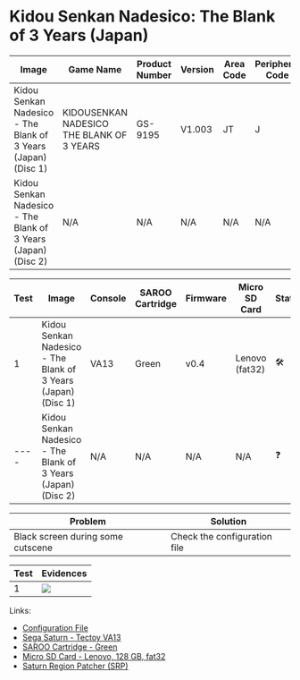 # Kidou Senkan Nadesico: The Blank of 3 Years (Japan)

| Image                                                         | Game Name                                 | Product Number | Version | Area Code | Peripheral Code |
| ------------------------------------------------------------- | ----------------------------------------- | -------------- | ------- | --------- | --------------- |
| Kidou Senkan Nadesico - The Blank of 3 Years (Japan) (Disc 1) | KIDOUSENKAN NADESICO THE BLANK OF 3 YEARS | GS-9195        | V1.003  | JT        | J               |
| Kidou Senkan Nadesico - The Blank of 3 Years (Japan) (Disc 2) | N/A                                       | N/A            | N/A     | N/A       | N/A             |

| Test | Image                                                         | Console | SAROO Cartridge | Firmware | Micro SD Card  | Status              | Time Played |
| ---- | ------------------------------------------------------------- | ------- | --------------- | -------- | -------------- | ------------------- | ----------- |
| 1    | Kidou Senkan Nadesico - The Blank of 3 Years (Japan) (Disc 1) | VA13    | Green           | v0.4     | Lenovo (fat32) | :hammer_and_wrench: | 19 minutes  |
| ---- | Kidou Senkan Nadesico - The Blank of 3 Years (Japan) (Disc 2) | N/A     | N/A             | N/A      | N/A            | :question:          | N/A         |

| Problem                           | Solution                     |
| --------------------------------- | ---------------------------- |
| Black screen during some cutscene | Check the configuration file |

| Test | Evidences                                                                                        |
| ---- | ------------------------------------------------------------------------------------------------ |
| 1    | [![](https://img.youtube.com/vi/iSPOsJHhZek/0.jpg)](https://www.youtube.com/watch?v=iSPOsJHhZek) |

Links:

- [Configuration File](https://github.com/williamdsw/saroo-configuration-list/blob/master/Regions/Retails/Japan/T-30306G/README.md)
- [Sega Saturn - Tectoy VA13](../../../../Info/Consoles/VA13/README.md)
- [SAROO Cartridge - Green](../../../../Info/Cartridges/RetroGameParadiseStore/1.32F/README.md)
- [Micro SD Card - Lenovo, 128 GB, fat32](../../../../Info/SdCards/Lenovo/128GB/fat32/README.md)
- [Saturn Region Patcher (SRP)](https://segaxtreme.net/resources/saturn-region-patcher.81/download)
